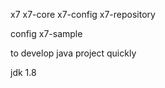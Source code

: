 x7
  x7-core
  x7-config
  x7-repository
  
config
x7-sample

to develop java project quickly

jdk 1.8
